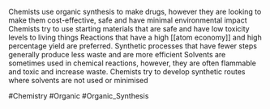 Chemists use organic synthesis to make drugs, however they are looking to make them cost-effective, safe and have minimal environmental impact
Chemists try to use starting materials that are safe and have low toxicity levels to living things
Reactions that have a high [[atom economy]] and high percentage yield are preferred. Synthetic processes that have fewer steps generally produce less waste and are more efficient
Solvents are sometimes used in chemical reactions, however, they are often flammable and toxic and increase waste. Chemists try to develop synthetic routes where solvents are not used or minimised

#Chemistry #Organic #Organic_Synthesis 